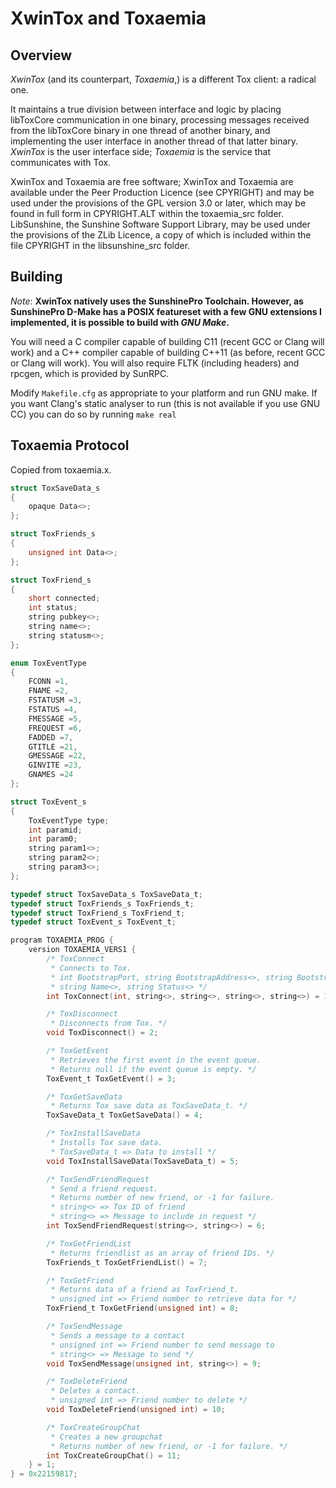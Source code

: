 XwinTox and Toxaemia
==============

Overview
--------------

*XwinTox* (and its counterpart, *Toxaemia*,) is a different Tox client: 
a radical one. 

It maintains a true division between interface and logic by placing libToxCore 
communication in one binary, processing messages received from the libToxCore 
binary in one thread of another binary, and implementing the user interface in 
another thread of that latter binary. *XwinTox* is the user interface side; 
*Toxaemia* is the service that communicates with Tox.

XwinTox and Toxaemia are free software; XwinTox and Toxaemia are available under 
the Peer Production Licence (see CPYRIGHT) and may be used under the provisions 
of the GPL version 3.0 or later, which may be found in full form in CPYRIGHT.ALT 
within the toxaemia_src folder. LibSunshine, the Sunshine Software Support Library,
may be used under the provisions of the ZLib Licence, a copy of which is included 
within the file CPYRIGHT in the libsunshine_src folder.


Building
--------------

*Note*: **XwinTox natively uses the SunshinePro Toolchain.
However, as SunshinePro D-Make has a POSIX featureset with a few
GNU extensions I implemented, it is possible to build with *GNU Make*.**

You will need a C compiler capable of building C11 (recent GCC or Clang will
work) and a C++ compiler capable of building C++11 (as before, recent GCC or
Clang will work). You will also require FLTK (including headers) and rpcgen,
which is provided by SunRPC.

Modify ```Makefile.cfg``` as appropriate to your platform and run GNU make.
If you want Clang's static analyser to run (this is not available if you use GNU
CC) you can do so by running ```make real```

Toxaemia Protocol
--------------

Copied from toxaemia.x.

```c
struct ToxSaveData_s
{
	opaque Data<>;
};

struct ToxFriends_s
{
	unsigned int Data<>;
};

struct ToxFriend_s
{
	short connected;
	int status;
	string pubkey<>;
	string name<>;
	string statusm<>;
};

enum ToxEventType
{
	FCONN =1,
	FNAME =2,
	FSTATUSM =3,
	FSTATUS =4,
	FMESSAGE =5,
	FREQUEST =6,
	FADDED =7,
	GTITLE =21,
	GMESSAGE =22,
	GINVITE =23,
	GNAMES =24
};

struct ToxEvent_s
{
	ToxEventType type;
	int paramid;
	int param0;
	string param1<>;
	string param2<>;
	string param3<>;
};

typedef struct ToxSaveData_s ToxSaveData_t;
typedef struct ToxFriends_s ToxFriends_t;
typedef struct ToxFriend_s ToxFriend_t;
typedef struct ToxEvent_s ToxEvent_t;

program TOXAEMIA_PROG {
	version TOXAEMIA_VERS1 {
		/* ToxConnect
		 * Connects to Tox.
		 * int BootstrapPort, string BootstrapAddress<>, string BootstrapKey<>, 
		 * string Name<>, string Status<> */
		int ToxConnect(int, string<>, string<>, string<>, string<>) = 1;

		/* ToxDisconnect
		 * Disconnects from Tox. */
		void ToxDisconnect() = 2;

		/* ToxGetEvent
		 * Retrieves the first event in the event queue.
		 * Returns null if the event queue is empty. */
		ToxEvent_t ToxGetEvent() = 3;

		/* ToxGetSaveData
		 * Returns Tox save data as ToxSaveData_t. */
		ToxSaveData_t ToxGetSaveData() = 4;

		/* ToxInstallSaveData
		 * Installs Tox save data.
		 * ToxSaveData_t => Data to install */
		void ToxInstallSaveData(ToxSaveData_t) = 5;

		/* ToxSendFriendRequest
		 * Send a friend request.
		 * Returns number of new friend, or -1 for failure.
		 * string<> => Tox ID of friend
		 * string<> => Message to include in request */
		int ToxSendFriendRequest(string<>, string<>) = 6;

		/* ToxGetFriendList
		 * Returns friendlist as an array of friend IDs. */
		ToxFriends_t ToxGetFriendList() = 7;

		/* ToxGetFriend
		 * Returns data of a friend as ToxFriend_t.
		 * unsigned int => Friend number to retrieve data for */
		ToxFriend_t ToxGetFriend(unsigned int) = 8;

		/* ToxSendMessage
		 * Sends a message to a contact
		 * unsigned int => Friend number to send message to
		 * string<> => Message to send */
		void ToxSendMessage(unsigned int, string<>) = 9;

		/* ToxDeleteFriend
		 * Deletes a contact.
		 * unsigned int => Friend number to delete */
		void ToxDeleteFriend(unsigned int) = 10;

		/* ToxCreateGroupChat
		 * Creates a new groupchat
		 * Returns number of new friend, or -1 for failure. */
		int ToxCreateGroupChat() = 11;
	} = 1;
} = 0x22159817;
```


